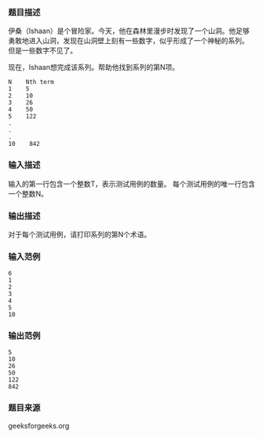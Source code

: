 ### 题目描述
伊桑（Ishaan）是个冒险家。今天，他在森林里漫步时发现了一个山洞。他足够勇敢地进入山洞，发现在山洞壁上刻有一些数字，似乎形成了一个神秘的系列。 但是一些数字不见了。

现在，Ishaan想完成该系列。帮助他找到系列的第N项。 

```
N    Nth term
1    5
2    10
3    26
4    50
5    122
.
.
.
10    842
```
### 输入描述
输入的第一行包含一个整数T，表示测试用例的数量。 每个测试用例的唯一行包含一个整数N。
### 输出描述

对于每个测试用例，请打印系列的第N个术语。
### 输入范例
```
6
1
2
3
4
5
10
```
### 输出范例
```
5
10
26
50
122
842
```
### 题目来源
geeksforgeeks.org
